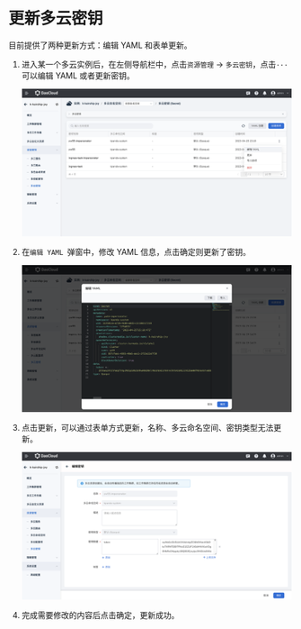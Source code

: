 # 更新多云密钥

目前提供了两种更新方式：编辑 YAML 和表单更新。

1. 进入某一个多云实例后，在左侧导航栏中，点击`资源管理` -> `多云密钥`，点击`···`可以编辑 YAML 或者更新密钥。

    ![密钥列表](../images/update-secret01.png)

2. 在`编辑 YAML `弹窗中，修改 YAML 信息，点击确定则更新了密钥。

    ![YAML 更新](../images/update-secret02.png)

3. 点击更新，可以通过表单方式更新，名称、多云命名空间、密钥类型无法更新。

    ![表单更新](../images/update-secret03.png)

4. 完成需要修改的内容后点击确定，更新成功。

